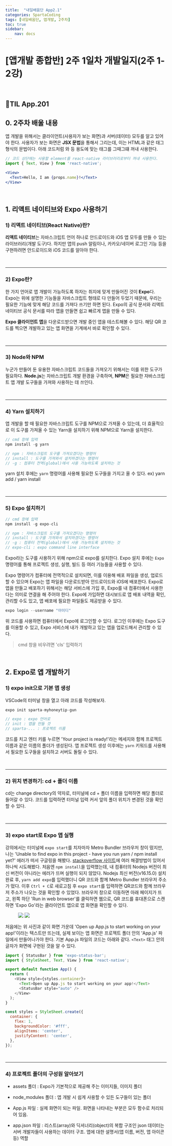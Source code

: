 ```yaml
---
title:  "내일배움단 App2.1"
categories: SpartaCoding
tags: [내일배움단, 앱개발, 2주차]
toc: true
sidebar:
    nav: docs
---
```


# [앱개발 종합반] 2주 1일차 개발일지(2주 1-2강)

<br>

## 📱TIL App.201

## 0. 2주차 배울 내용

앱 개발을 위해서는 클라이언트(사용자가 보는 화면)과 서버(데이터) 모두를 알고 있어야 한다. 사용자가 보는 화면은 **JSX 문법**을 통해서 그리는데, 이는 HTML과 같은 태그 형식의 문법이다. 아래 코드처럼 <View>와 <Text> 등 용도에 맞는 태그를 그때그떄 꺼내 사용한다.

```jsx
// 코드 상단에는 사용할 element를 react-native 라이브러리로부터 꺼내 사용한다.
import { Text, View } from 'react-native';

<View>
  <Text>Hello, I am {props.name}!</Text>
</View>
```

<br>

## 1. 리액트 네이티브와 Expo 사용하기

### 1) 리액트 네이티브(React Native)란?

**리액트 네이티브**는 자바스크립트 언어 하나로 안드로이드와 iOS 앱 모두를 만들 수 있는 라이브러리(개발 도구)다. 하지만 앱의 push 알림이나, 카카오/네이버 로그인 기능 등을 구현하려면 안드로이드와 iOS 코드를 알아야 한다. 

<br>

---

### 2) Expo란?

한 가지 언어로 앱 개발이 가능하도록 하자는 취지에 맞게 만들어진 것이 **Expo**다. Expo는 위에 설명한 기능들을 자바스크립트 형태로 다 만들어 두었기 때문에, 우리는 필요한 기능에 맞게 해당 코드를 가져다 쓰기만 하면 된다. Expo의 공식 문서와 리액트 네이티브 공식 문서를 따라 앱을 만들면 쉽고 빠르게 앱을 만들 수 있다.
<br>

**Expo 클라이언트 앱**을 다운로드받으면 개발 중인 앱을 테스트해볼 수 있다. 해당 QR 코드를 찍으면 개발하고 있는 앱 화면을 기계에서 바로 확인할 수 있다.

<br>

---

### 3) Node와 NPM

누군가 만들어 둔 유용한 자바스크립트 코드들을 가져오기 위해서는 이를 위한 도구가 필요하다. **Node.js**는 자바스크립트 개발 환경을 구축하며, **NPM**은 필요한 자바스크립트 앱 개발 도구들을 가져와 사용하는 데 쓰인다. 

<br>

---

### 4) Yarn 설치하기

앱 개발을 할 때 필요한 자바스크립트 도구를 NPM으로 가져올 수 있는데, 더 효율적으로 이 도구를 가져올 수 있는 Yarn을 설치하기 위해 NPM으로 Yarn을 설치한다.

```js
// cmd 창에 입력
npm install -g yarn

// npm : 자바스크립트 도구를 가져오겠다는 명령어
// install : 도구를 가져와서 설치하겠다는 명령어
// -g : 컴퓨터 전역(global)에서 사용 가능하도록 설치하는 것
```
yarn 설치 후에는 `yarn` 명령어를 사용해 필요한 도구들을 가지고 올 수 있다. ex) yarn add / yarn install

<br>

---

### 5) Expo 설치하기

```js
// cmd 창에 입력
npm install -g expo-cli

// npm : 자바스크립트 도구를 가져오겠다는 명령어
// install : 도구를 가져와서 설치하겠다는 명령어
// -g : 컴퓨터 전역(global)에서 사용 가능하도록 설치하는 것
// expo-cli : expo command line interface
```
Expo라는 도구를 사용하기 위해 npm으로 expo를 설치한다. Expo 설치 후에는 `Expo` 명령어를 통해 프로젝트 생성, 실행, 빌드 등 여러 기능들을 사용할 수 있다. 
<br>

Expo 명령어가 컴퓨터에 전역적으로 설치되면, 이를 이용해 배포 파일을 생성, 업로드할 수 있으며 Expo는 앱 파일을 다운로드받아 안드로이드와 iOS에 배포한다. Expo로 앱을 만들고 배포하기 위해서는 해당 서비스에 가입 후, Expo를 내 컴퓨터에서 사용한다는 의미로 연결을 해 주어야 한다. Expo에 가입하면 대시보드로 앱 배포 내역을 확인, 관리할 수도 있고, 앱 배포에 필요한 파일들도 제공받을 수 있다.
<br>

```js
expo login --username "아이디"
```
위 코드를 사용하면 컴퓨터에서 Expo에 로그인할 수 있다. 로그인 이후에는 Expo 도구를 이용할 수 있고, Expo 서비스에 내가 개발하고 있는 앱을 업로드해서 관리할 수 있다. 

> cmd 창을 비우려면 'cls' 입력하기

<br>

## 2. Expo로 앱 개발하기

### 1) expo init으로 기본 앱 생성

VSCode의 터미널 창을 열고 아래 코드를 작성해보자.

```js
expo init sparta-myhoneytip-gun

// expo : expo 언어로
// init : 앱을 만들 것
// sparta-... : 프로젝트 이름
```

코드를 치고 엔터 키를 누르면 'Your project is ready!'라는 메세지와 함께 프로젝트 이름과 같은 이름의 폴더가 생성된다. 앱 프로젝트 생성 이후에는 `yarn` 키워드를 사용해서 필요한 도구들을 설치하고 서버도 돌릴 수 있다. 

<br>

---

### 2) 위치 변경하기: cd + 폴더 이름

cd는 change directory의 약자로, 터미널에 cd + 폴더 이름을 입력하면 해당 폴더로 들어갈 수 있다. 코드를 입력하면 터미널 입력 커서 앞의 폴더 위치가 변경된 것을 확인할 수 있다.

<br>

---

### 3) expo start로 Expo 앱 실행

강의에서는 터미널에 `expo start`를 치자마자 Metro Bundler 브라우저 창이 떴지만, 나는 'Unable to find expo in this project - have you run yarn / npm install yet?' 에러가 떠서 구글링을 해봤다. [stackoverflow 사이트][1]에 여러 해결방법이 있어서 하나씩 시도해봤다. 처음엔 `npm install`을 입력했는데, 내 컴퓨터의 Nodejs 버전이 최신 버전이 아니라는 에러가 뜨며 실행이 되지 않았다. Nodejs 최신 버전(v16.15.0) 설치 완료 후, `yarn add expo`를 입력했더니 QR 코드와 함께 Metro Bundler 브라우저 주소가 떴다. 이후 `Ctrl + C`로 새로고침 후 `expo start`를 입력하면 QR코드와 함께 브라우저 주소가 나오는 것을 확인할 수 있었다. 브라우저 창으로 이동하면 아래 페이지가 뜨고, 왼쪽 하단 'Run in web browser'를 클릭하면 웹으로, QR 코드를 휴대폰으로 스캔하면 'Expo Go'라는 클라이언트 앱으로 앱 화면을 확인할 수 있다. 

<figure class="half">
  <a href="../../assets/images/a02_metrobundler.jpg"><img src="../../assets/images/a02_metrobundler.jpg"></a>
  <a href="../../assets/images/a02_blankspace.jpg"><img src="../../assets/images/a02_blankspace.jpg"></a>
</figure>

처음에는 위 사진과 같이 화면 가운데 'Open up App.js to start working on your app!'이라는 텍스트만 뜨는데, 실제 보이는 앱 화면은 프로젝트 폴더 안의 'App.js' 파일에서 만들어나가야 한다. 기본 App.js 파일의 코드는 아래와 같다. `<Text>` 태그 안의 글자가 화면에 구현된 것을 알 수 있다. 

```js
import { StatusBar } from 'expo-status-bar';
import { StyleSheet, Text, View } from 'react-native';

export default function App() {
  return (
    <View style={styles.container}>
      <Text>Open up App.js to start working on your app!</Text>
      <StatusBar style="auto" />
    </View>
  );
}

const styles = StyleSheet.create({
  container: {
    flex: 1,
    backgroundColor: '#fff',
    alignItems: 'center',
    justifyContent: 'center',
  },
});
```
<br>

---

### 4) 프로젝트 폴더의 구성원 알아보기

+ assets 폴더 : Expo가 기본적으로 제공해 주는 이미지들, 이미지 폴더

+ node_modules 폴더 : 앱 개발 시 쉽게 사용할 수 있든 도구들이 있는 폴더

+ App.js 파일 : 실제 화면이 되는 파일. 화면을 나타내는 부분은 모두 함수로 처리되어 있음.

+ app.json 파일 : 리스트(array)와 딕셔너리(object)의 복합 구조인 json 데이터는 서버 개발자들이 사용하는 데이터 구조. 앱에 대한 설명서(앱 이름, 버전, 앱 아이콘 등) 역할

<br>



[1]: https://stackoverflow.com/questions/67618967/unable-to-find-expo-in-this-project-have-you-run-yarn-npm-install-yet
